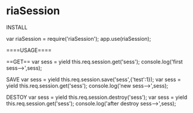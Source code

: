 riaSession
==========

INSTALL

var riaSession = require('riaSession');
app.use(riaSession);

====USAGE====

==GET==
var sess = yield this.req.session.get('sess');
console.log('first sess-->',sess);

SAVE
var sess = yield this.req.session.save('sess',{'test':1});
var sess = yield this.req.session.get('sess');
console.log('new sess-->',sess);

DESTOY
var sess = yield this.req.session.destroy('sess');
var sess = yield this.req.session.get('sess');
console.log('after destroy sess-->',sess);
